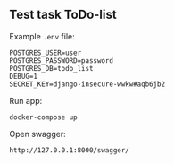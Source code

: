 ## Test task ToDo-list

Example `.env` file:

    POSTGRES_USER=user
    POSTGRES_PASSWORD=password
    POSTGRES_DB=todo_list
    DEBUG=1
    SECRET_KEY=django-insecure-wwkw#aqb6jb2

Run app:

    docker-compose up

Open swagger:
    
    http://127.0.0.1:8000/swagger/